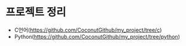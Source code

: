 # 프로젝트 정리

- C언어(https://github.com/CoconutGithub/my_project/tree/c)
- Python(https://github.com/CoconutGithub/my_project/tree/python)